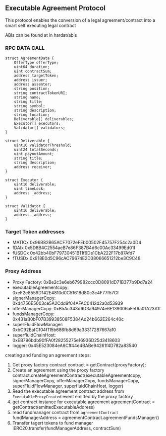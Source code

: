 ## Executable Agreement Protocol
This protocol enables the conversion of a legal agreement/contract into a smart self executing legal contract

ABIs can be found at in hardat/abis

### RPC DATA CALL
    struct AgreementData {
        OfferType offerType;
        uint64 duration;
        uint contractSum;
        address targetToken;
        address issuer;
        address assenter;
        string position;
        string contractTokenURI;
        string name;
        string title;
        string symbol;
        string description;
        string location;
        Deliverable[] deliverables;
        Executor[] executors;
        Validator[] validators;
    }
    
    struct Deliverable {
        uint16 validatorThreshold;
        uint24 totalSeconds;
        uint payoutAmount;
        string title;
        string description;
        address receiver;
    }
    
    struct Executor {
        uint16 deliverable;
        uint timeLock;
        address _address;
    }
    
    struct Validator {
        uint16 deliverable;
        address _address;
    }
    
    
 

### Target Token addresses
- MATICx 0x96B82B65ACF7072eFEb00502F45757F254c2a0D4
- fDAIx 0x5D8B4C2554aeB7e86F387B4d6c00Ac33499Ed01f
- fUSDCx 0x42bb40bF79730451B11f6De1CbA222F17b87Afd7
- fTUSDx 0x918E0d5C96cAC79674E2D38066651212be3C9C48


### Proxy Address
- Proxy Factory: 0xBe2c3e6eb679982ccc0D8091dD71B377b9Dd7a24
- executableAgreementcopy: 0xeF2e8559D142E4810d0C51618d80c3c4F77f57Cf
- signerManagerCopy: 0xd4756E5003ce5A2Cdd9f04AFAC0412d2a0d53939
- offerManagerCopy: 0xB5Ac343d6D3a94974e6E139006aFef6a01A23A1f
- fundsManagerCopy: 0x431aB0bF07B39938508F5384Ad24b662E264c40c
- superFluidFlowManager: 0xbC92EafCf04f115b686fb8d69a33317287667a10
- superfluidChainHost: 0xEB796bdb90fFA0f28255275e16936D25d3418603
- logger: 0x45E523084eA6Cff44e4BABe94261f4D782a83540

creating and funding an agreement steps:
1. Get proxy factory contract 
    contract = getContract(proxyFactory);
2. Create an agreement using the proxy factory 
    contract.createAgreementContract(executableAgreementcopy, signerManagerCopy, offerManagerCopy, fundsManagerCopy, superFluidFlowManager, superfluidChainHost, logger)
3. Read the executable agreement contract address from `ExecutableProxyCreated` event emitted by the proxy factory
4. get contract instance for executable agreement
    agreementContract = getContract(emittedExecutableAddress)
5. read fundmanager contract from `agreementContract`
    fundManagerAddress = agreementContract.agreementFundsManager()
6. Transfer tagert tokens to fund manager
    IERC20.transfer(fundManagerAddress, contractSum)
 
